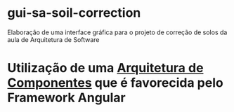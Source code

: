 # gui-sa-soil-correction
Elaboração de uma interface gráfica para o projeto de correção de solos da aula de Arquitetura de Software

# Utilização de uma [Arquitetura de Componentes](https://www.cin.ufpe.br/~gta/rup-vc/core.base_rup/guidances/supportingmaterials/use_component_architectures_CBC2F6B5.html) que é favorecida pelo Framework Angular